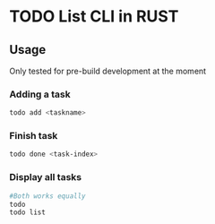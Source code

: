 # TODO List CLI in RUST

## Usage
Only tested for pre-build development at the moment

### Adding a task
```bash
todo add <taskname>
```

### Finish task
```bash
todo done <task-index>
```

### Display all tasks
```bash
#Both works equally
todo
todo list
```

